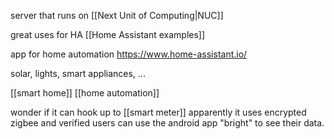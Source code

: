 server that runs on [[Next Unit of Computing|NUC]]

great uses for HA 
[[Home Assistant examples]]


app for home automation
https://www.home-assistant.io/

solar, lights, smart appliances, ...

[[smart home]]
[[home automation]]

wonder if it can hook up to [[smart meter]]
apparently it uses encrypted zigbee
and verified users can use the android app "bright" to see their data.

